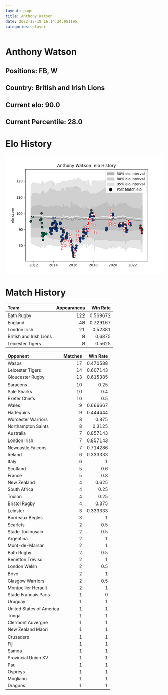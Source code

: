 ```yaml
---  
layout: page  
title: Anthony Watson  
date: 2022-12-18 16:14:24.951195  
categories: player  
---
```

# Anthony Watson

## Positions: FB, W

## Country: British and Irish Lions

## Current elo: 90.0

## Current Percentile: 28.0

# Elo History


![elo history](history_AnthonyWatson.png)
# Match History


| Team                    |   Appearances |   Win Rate |
|:------------------------|--------------:|-----------:|
| Bath Rugby              |           122 |   0.569672 |
| England                 |            48 |   0.729167 |
| London Irish            |            21 |   0.52381  |
| British and Irish Lions |             8 |   0.6875   |
| Leicester Tigers        |             8 |   0.5625   |

| Opponent                 |   Matches |   Win Rate |
|:-------------------------|----------:|-----------:|
| Wasps                    |        17 |   0.470588 |
| Leicester Tigers         |        14 |   0.607143 |
| Gloucester Rugby         |        13 |   0.615385 |
| Saracens                 |        10 |   0.25     |
| Sale Sharks              |        10 |   0.4      |
| Exeter Chiefs            |        10 |   0.5      |
| Wales                    |         9 |   0.666667 |
| Harlequins               |         9 |   0.444444 |
| Worcester Warriors       |         8 |   0.875    |
| Northampton Saints       |         8 |   0.3125   |
| Australia                |         7 |   0.857143 |
| London Irish             |         7 |   0.857143 |
| Newcastle Falcons        |         7 |   0.714286 |
| Ireland                  |         6 |   0.333333 |
| Italy                    |         6 |   1        |
| Scotland                 |         5 |   0.6      |
| France                   |         5 |   0.8      |
| New Zealand              |         4 |   0.625    |
| South Africa             |         4 |   0.25     |
| Toulon                   |         4 |   0.25     |
| Bristol Rugby            |         4 |   0.375    |
| Leinster                 |         3 |   0.333333 |
| Bordeaux Begles          |         3 |   1        |
| Scarlets                 |         2 |   0.5      |
| Stade Toulousain         |         2 |   0.5      |
| Argentina                |         2 |   1        |
| Mont-de-Marsan           |         2 |   1        |
| Bath Rugby               |         2 |   0.5      |
| Benetton Treviso         |         2 |   1        |
| London Welsh             |         2 |   0.5      |
| Brive                    |         2 |   1        |
| Glasgow Warriors         |         2 |   0.5      |
| Montpellier Herault      |         2 |   1        |
| Stade Francais Paris     |         1 |   0        |
| Uruguay                  |         1 |   1        |
| United States of America |         1 |   1        |
| Tonga                    |         1 |   1        |
| Clermont Auvergne        |         1 |   1        |
| New Zealand Maori        |         1 |   1        |
| Crusaders                |         1 |   1        |
| Fiji                     |         1 |   1        |
| Samoa                    |         1 |   1        |
| Provincial Union XV      |         1 |   1        |
| Pau                      |         1 |   1        |
| Ospreys                  |         1 |   1        |
| Mogliano                 |         1 |   1        |
| Dragons                  |         1 |   1        |